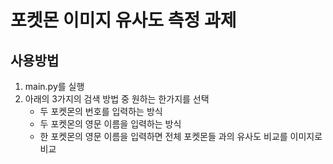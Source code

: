 # 포켓몬 이미지 유사도 측정 과제
## 사용방법
1. main.py를 실행
2. 아래의 3가지의 검색 방법 중 원하는 한가지를 선택
    - 두 포켓몬의 번호를 입력하는 방식
    - 두 포켓몬의 영문 이름을 입력하는 방식
    - 한 포켓몬의 영문 이름을 입력하면 전체 포켓몬들 과의 유사도 비교를 이미지로 비교